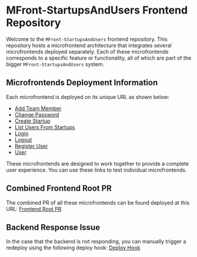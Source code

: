 # MFront-StartupsAndUsers Frontend Repository

Welcome to the `MFront-StartupsAndUsers` frontend repository. This repository hosts a microfrontend architecture that integrates several microfrontends deployed separately. Each of these microfrontends corresponds to a specific feature or functionality, all of which are part of the bigger `MFront-StartupsAndUsers` system.

## Microfrontends Deployment Information

Each microfrontend is deployed on its unique URL as shown below:

- [Add Team Member](https://sddl-add-team-member.onrender.com/startup-digi-dojo-lab-add-team-member.js)
- [Change Password](https://sddl-change-password.onrender.com/startup-digi-dojo-lab-change-password.js)
- [Create Startup](https://sddl-create-startup.onrender.com/startup-digi-dojo-lab-create-startup.js)
- [List Users From Startups](https://sddl-list-users-from-startups.onrender.com/startup-digi-dojo-lab-list-users-from-startup.js)
- [Login](https://sddl-login.onrender.com/startup-digi-dojo-lab-login.js)
- [Logout](https://sddl-logout.onrender.com/startup-digi-dojo-lab-logout.js)
- [Register User](https://sddl-register-user.onrender.com/startup-digi-dojo-lab-register-user.js)
- [User](https://sddl-user.onrender.com/startup-digi-dojo-lab-user.js)

These microfrontends are designed to work together to provide a complete user experience. You can use these links to test individual microfrontends.

## Combined Frontend Root PR

The combined PR of all these microfrontends can be found deployed at this URL: [Frontend Root PR](https://startup-digi-dojo-lab-pr-3.onrender.com/)

## Backend Response Issue

In the case that the backend is not responding, you can manually trigger a redeploy using the following deploy hook: 
[Deploy Hook](https://api.render.com/deploy/srv-ch96vc3hp8u0vhacfd9g?key=kXndqBDjn04)

